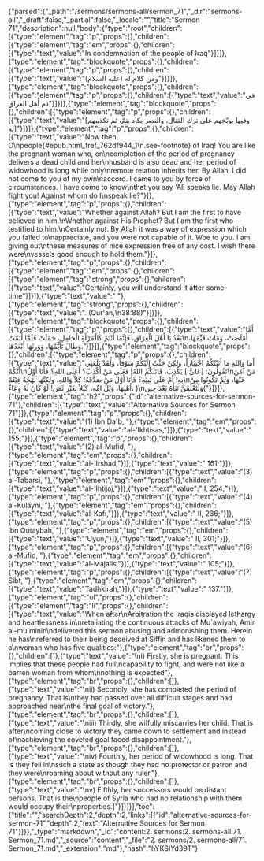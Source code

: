{"parsed":{"_path":"/sermons/sermons-all/sermon_71","_dir":"sermons-all","_draft":false,"_partial":false,"_locale":"","title":"Sermon 71","description":null,"body":{"type":"root","children":[{"type":"element","tag":"p","props":{},"children":[{"type":"element","tag":"em","props":{},"children":[{"type":"text","value":"In condemnation of the people of Iraq"}]}]},{"type":"element","tag":"blockquote","props":{},"children":[{"type":"element","tag":"p","props":{},"children":[{"type":"text","value":"ومن كلام له (عليه السلام)"}]}]},{"type":"element","tag":"blockquote","props":{},"children":[{"type":"element","tag":"p","props":{},"children":[{"type":"text","value":"في ذم أَهل العراق"}]}]},{"type":"element","tag":"blockquote","props":{},"children":[{"type":"element","tag":"p","props":{},"children":[{"type":"text","value":"[وفيها يوبّخهم على ترك القتال، والنصر يكاد يتمّ، ثم تكذيبهم له]"}]}]},{"type":"element","tag":"p","props":{},"children":[{"type":"text","value":"Now then, O\npeople{#epub.html_fref_762df944_1\n.see-footnote} of Iraq! You are like the pregnant woman who, on\ncompletion of the period of pregnancy delivers a dead child and her\nhusband is also dead and her period of widowhood is long while only\nremote relation inherits her. By Allah, I did not come to you of my own\naccord. I came to you by force of circumstances. I have come to know\nthat you say 'Ali speaks lie. May Allah fight you! Against whom do I\nspeak lie?"}]},{"type":"element","tag":"p","props":{},"children":[{"type":"text","value":"Whether against Allah? But I am the first to have believed in him.\nWhether against His Prophet? But I am the first who testified to him.\nCertainly not. By Allah it was a way of expression which you failed to\nappreciate, and you were not capable of it. Woe to you. I am giving out\nthese measures of nice expression free of any cost. I wish there were\nvessels good enough to hold them."}]},{"type":"element","tag":"p","props":{},"children":[{"type":"element","tag":"em","props":{},"children":[{"type":"element","tag":"strong","props":{},"children":[{"type":"text","value":"Certainly, you will understand it after some time"}]}]},{"type":"text","value":" "},{"type":"element","tag":"strong","props":{},"children":[{"type":"text","value":". (Qur'an,\n38:88)"}]}]},{"type":"element","tag":"blockquote","props":{},"children":[{"type":"element","tag":"p","props":{},"children":[{"type":"text","value":"أَمَّا بَعْدُ يَا أَهْلَ الْعِرَاقِ، فَإِنَّمَا أَنْتُمْ كَالْمَرْأَةِ الْحَامِلِ، حَمَلَتْ فَلَمَّا أَتَمَّتْ\nأَمْلَصَتْ، وَمَاتَ قَيِّمُهَا، وَطَالَ تَأَيُّمُهَا، وَوَرِثَهَا أَبْعَدُهَا."}]}]},{"type":"element","tag":"blockquote","props":{},"children":[{"type":"element","tag":"p","props":{},"children":[{"type":"text","value":"أَمَا وَاللهِ مَا أَتَيْتُكُمُ اخْتِيَاراً، وَلكِنْ جَئْتُ إِلَيْكُمْ سَوْقاً، وَلَقَدْ بَلَغَنِي أَنَّكُمْ\nتَقُولُونَ: [عَليٌّ ] يَكْذِبُ، قَاتَلَكُمُ اللهُ! فَعَلَى مَنْ أَكْذِبُ؟ أَعَلَى اللهِ؟ فَأَنَا أَوَّلُ\nمَنْ آمَنَ بِهِ! أَمْ عَلَى نَبِيِّهِ؟ فَأَنَا أَوَّلُ مَنْ صَدَّقَهُ! كَلاَّ وَاللهِ، ولكِنَّهَا لَهْجَةٌ غِبْتُمْ\nعَنْهَا، وَلَمْ تَكُونُوا مِنْ أَهْلِهَا، وَيْلُ امِّهِ، كَيْلاً بِغَيْرِ ثَمَن! لَوْ كَانَ لَهُ وِعَاءٌ، )\nوَلَتَعْلَمُنَّ نَبَأَهُ بَعْدَ حِين("}]}]},{"type":"element","tag":"h2","props":{"id":"alternative-sources-for-sermon-71"},"children":[{"type":"text","value":"Alternative Sources for Sermon 71"}]},{"type":"element","tag":"p","props":{},"children":[{"type":"text","value":"(1) Ibn Da'b, "},{"type":"element","tag":"em","props":{},"children":[{"type":"text","value":"al-'Ikhtisas,"}]},{"type":"text","value":" 155;"}]},{"type":"element","tag":"p","props":{},"children":[{"type":"text","value":"(2) al-Mufid, "},{"type":"element","tag":"em","props":{},"children":[{"type":"text","value":"al-'Irshad,"}]},{"type":"text","value":" 161;"}]},{"type":"element","tag":"p","props":{},"children":[{"type":"text","value":"(3) al-Tabarsi, "},{"type":"element","tag":"em","props":{},"children":[{"type":"text","value":"al-'Ihtijaj,"}]},{"type":"text","value":" I, 254;"}]},{"type":"element","tag":"p","props":{},"children":[{"type":"text","value":"(4) al-Kulayni, "},{"type":"element","tag":"em","props":{},"children":[{"type":"text","value":"al-Kafi,"}]},{"type":"text","value":" II, 236;"}]},{"type":"element","tag":"p","props":{},"children":[{"type":"text","value":"(5) Ibn Qutaybah, "},{"type":"element","tag":"em","props":{},"children":[{"type":"text","value":"'Uyun,"}]},{"type":"text","value":" II, 301;"}]},{"type":"element","tag":"p","props":{},"children":[{"type":"text","value":"(6) al-Mufid, "},{"type":"element","tag":"em","props":{},"children":[{"type":"text","value":"al-Majalis,"}]},{"type":"text","value":" 105;"}]},{"type":"element","tag":"p","props":{},"children":[{"type":"text","value":"(7) Sibt, "},{"type":"element","tag":"em","props":{},"children":[{"type":"text","value":"Tadhkirah,"}]},{"type":"text","value":" 137."}]},{"type":"element","tag":"ul","props":{},"children":[{"type":"element","tag":"li","props":{},"children":[{"type":"text","value":"When after\nArbitration the Iraqis displayed lethargy and heartlessness in\nretaliating the continuous attacks of Mu`awiyah, Amir al-mu'minin\ndelivered this sermon abusing and admonishing them. Herein he has\nreferred to their being deceived at Siffin and has likened them to a\nwoman who has five qualities:"},{"type":"element","tag":"br","props":{},"children":[]},{"type":"text","value":"\ni) Firstly, she is pregnant. This implies that these people had full\ncapability to fight, and were not like a barren woman from whom\nnothing is expected"},{"type":"element","tag":"br","props":{},"children":[]},{"type":"text","value":"\nii) Secondly, she has completed the period of pregnancy. That is\nthey had passed over all difficult stages and had approached near\nthe final goal of victory."},{"type":"element","tag":"br","props":{},"children":[]},{"type":"text","value":"\niii) Thirdly, she wilfully miscarries her child. That is after\ncoming close to victory they came down to settlement and instead of\nachieving the coveted goal faced disappointment."},{"type":"element","tag":"br","props":{},"children":[]},{"type":"text","value":"\niv) Fourthly, her period of widowhood is long. That is they fell in\nsuch a state as though they had no protector or patron and they were\nroaming about without any ruler."},{"type":"element","tag":"br","props":{},"children":[]},{"type":"text","value":"\nv) Fifthly, her successors would be distant persons. That is the\npeople of Syria who had no relationship with them would occupy their\nproperties.]"}]}]}],"toc":{"title":"","searchDepth":2,"depth":2,"links":[{"id":"alternative-sources-for-sermon-71","depth":2,"text":"Alternative Sources for Sermon 71"}]}},"_type":"markdown","_id":"content:2. sermons:2. sermons-all:71. Sermon_71.md","_source":"content","_file":"2. sermons/2. sermons-all/71. Sermon_71.md","_extension":"md"},"hash":"hYKSIYd39T"}